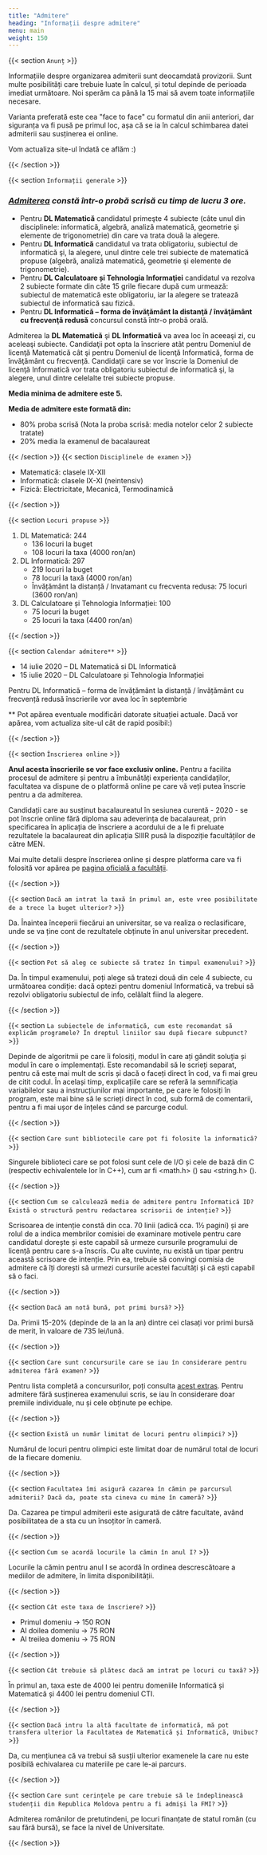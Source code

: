 ```yaml
---
title: "Admitere"
heading: "Informații despre admitere"
menu: main
weight: 150
---
```


{{< section `Anunț` >}}

Informațiile despre organizarea admiterii sunt deocamdată provizorii. Sunt multe posibilități care trebuie luate în calcul, și totul depinde de perioada imediat următoare. Noi sperăm ca până la 15 mai să avem toate informațiile necesare.

Varianta preferată este cea "face to face" cu formatul din anii anteriori, dar siguranța va fi pusă pe primul loc, așa că se ia în calcul schimbarea datei admiterii sau susținerea ei online.

Vom actualiza site-ul îndată ce aflăm :)

{{< /section >}}

{{< section `Informații generale` >}}

### *[Admiterea](http://fmi.unibuc.ro/ro/admitere_licenta/examen_admitere_iulie_2020/) constă într-o probă scrisă cu timp de lucru 3 ore.*

- Pentru **DL Matematică** candidatul primeşte 4 subiecte (câte unul din disciplinele: informatică, algebră, analiză matematică, geometrie şi elemente de trigonometrie) din care va trata două la alegere.
- Pentru **DL Informatică** candidatul va trata obligatoriu, subiectul de informatică şi, la alegere, unul dintre cele trei subiecte de matematică propuse (algebră, analiză matematică, geometrie şi elemente de trigonometrie).
- Pentru **DL Calculatoare și Tehnologia Informaţiei** candidatul va rezolva 2 subiecte formate din câte 15 grile fiecare după cum urmează: subiectul de matematică este obligatoriu, iar la alegere se tratează subiectul de informatică sau fizică.
- Pentru **DL Informatică – forma de învăţământ la distanţă / învăţământ cu frecvenţă redusă** concursul constă într-o probă orală.
 
Admiterea la **DL Matematică** şi **DL Informatică** va avea loc în aceeaşi zi, cu aceleaşi subiecte. Candidaţii pot opta la înscriere atât pentru Domeniul de licenţă Matematică cât şi pentru Domeniul de licenţă Informatică, forma de învăţământ cu frecvență. Candidaţii care se vor înscrie la Domeniul de licenţă Informatică vor trata obligatoriu subiectul de informatică şi, la alegere, unul dintre celelalte trei subiecte propuse.

**Media minima de admitere este 5.**

**Media de admitere este formată din:**
  - 80% proba scrisă (Nota la proba scrisă: media notelor celor 2 subiecte tratate)
 - 20% media la examenul de bacalaureat

{{< /section >}}
{{< section `Disciplinele de examen` >}}

- Matematică: clasele IX-XII
- Informatică: clasele IX-XI (neintensiv)
- Fizică: Electricitate, Mecanică, Termodinamică

{{< /section >}}

{{< section `Locuri propuse` >}}
1. DL Matematică: 244
     - 136 locuri la buget
     - 108 locuri la taxa (4000 ron/an)
2. DL Informatică: 297
     - 219 locuri la buget
     - 78 locuri la taxă (4000 ron/an)
     - Învățământ la distanță / Invatamant cu frecventa redusa: 75 locuri (3600 ron/an)
3. DL Calculatoare și Tehnologia Informației: 100
     - 75 locuri la buget
     - 25 locuri la taxa (4400 ron/an)

{{< /section >}}

{{< section `Calendar admitere**` >}}
- 14 iulie 2020 – DL Matematică si DL Informatică
- 15 iulie 2020 – DL Calculatoare și Tehnologia Informației

Pentru DL Informatică – forma de învățământ la distanță / învățământ cu frecvență redusă înscrierile vor avea loc în septembrie

** Pot apărea eventuale modificări datorate situației actuale. Dacă vor apărea, vom actualiza site-ul cât de rapid posibil:)

{{< /section >}}

{{< section `Înscrierea online` >}}

**Anul acesta înscrierile se vor face exclusiv online.**
Pentru a facilita procesul de admitere și pentru a îmbunătăți experiența candidaților, facultatea va dispune de o platformă online pe care vă veți putea înscrie pentru a da admiterea. 

Candidații care au susținut bacalaureatul în sesiunea curentă - 2020 - se pot înscrie online fără diploma sau adeverința de bacalaureat, prin specificarea în aplicația de înscriere a acordului de a le fi preluate rezultatele la bacalaureat din aplicația SIIIR pusă la dispoziție facultăților de către MEN. 

Mai multe detalii despre înscrierea online și despre platforma care va fi folosită vor apărea pe [pagina oficială a facultății](http://fmi.unibuc.ro/ro/admitere_licenta/examen_admitere_iulie_2020/).

{{< /section >}}

{{< section `Dacă am intrat la taxă în primul an, este vreo posibilitate de a trece la buget ulterior?` >}}

Da. Înaintea începerii fiecărui an universitar, se va realiza o reclasificare, unde se va ține cont de rezultatele obținute în anul universitar precedent.

{{< /section >}}

{{< section `Pot să aleg ce subiecte să tratez în timpul examenului?` >}}

Da. În timpul examenului, poți alege să tratezi două din cele 4 subiecte, cu următoarea condiție: dacă optezi pentru domeniul Informatică, va trebui să rezolvi obligatoriu subiectul de info, celălalt fiind la alegere.

{{< /section >}}

{{< section `La subiectele de informatică, cum este recomandat să explicăm programele? În dreptul
liniilor sau după fiecare subpunct?` >}}

Depinde de algoritmii pe care îi folosiți, modul în care ați gândit soluția și modul în care o implementați. Este recomandabil să le scrieți separat, pentru că este mai mult de scris și dacă o faceți direct în cod, va fi mai greu de citit codul. În același timp, explicațiile care se referă la semnificația variabilelor sau a instrucțiunilor mai importante, pe care le folosiți în program, este mai bine să le scrieți direct în cod, sub formă de comentarii, pentru a fi mai ușor de înțeles când se parcurge codul.

{{< /section >}}

{{< section `Care sunt bibliotecile care pot fi folosite la informatică?` >}}

Singurele biblioteci care se pot folosi sunt cele de I/O și cele de bază din C (respectiv echivalentele lor în C++), cum ar fi <math.h> (<cmath>) sau <string.h> (<cstring>).

{{< /section >}}

{{< section `Cum se calculează media de admitere pentru Informatică ID? Există o structură pentru
redactarea scrisorii de intenție?` >}}

Scrisoarea de intenție constă din cca. 70 linii (adică cca. 1½ pagini) și are rolul de a indica membrilor comisiei de examinare motivele pentru care candidatul dorește și este capabil să urmeze cursurile programului de licență pentru care s-a înscris.
Cu alte cuvinte, nu există un tipar pentru această scrisoare de intenție. Prin ea, trebuie să convingi comisia de admitere că îți dorești să urmezi cursurile acestei facultăți și că ești capabil să o faci.

{{< /section >}}

{{< section `Dacă am notă bună, pot primi bursă?` >}}

Da. Primii 15-20% (depinde de la an la an) dintre cei clasați vor primi bursă de merit, în valoare de 735 lei/lună.

{{< /section >}}

{{< section `Care sunt concursurile care se iau în considerare pentru admiterea fără examen?` >}}

Pentru lista completă a concursurilor, poți consulta [acest extras](http://fmi.unibuc.ro/ro/pdf/2019/admitere/licenta/Dreptul_de_inscriere_la_concurs-extras_din_Metodologia_FMI_de_admitere_2019.pdf). Pentru admitere fără susținerea examenului scris, se iau în considerare doar premiile individuale, nu și cele obținute pe echipe.

{{< /section >}}

{{< section `Există un număr limitat de locuri pentru olimpici?` >}}

Numărul de locuri pentru olimpici este limitat doar de numărul total de locuri de la fiecare domeniu.

{{< /section >}}

{{< section `Facultatea îmi asigură cazarea în cămin pe parcursul admiterii? Dacă da, poate sta
cineva cu mine în cameră?` >}}

Da. Cazarea pe timpul admiterii este asigurată de către facultate, având posibilitatea de a sta cu un însoțitor în cameră.

{{< /section >}}

{{< section `Cum se acordă locurile la cămin în anul I?` >}}

Locurile la cămin pentru anul I se acordă în ordinea descrescătoare a mediilor de admitere, în limita disponibilității.

{{< /section >}}

{{< section `Cât este taxa de înscriere?` >}}

 - Primul domeniu → 150 RON
 - Al doilea domeniu → 75 RON
 - Al treilea domeniu → 75 RON

{{< /section >}}

{{< section `Cât trebuie să plătesc dacă am intrat pe locuri cu taxă?` >}}

În primul an, taxa este de 4000 lei pentru domeniile Informatică și Matematică și 4400 lei pentru domeniul CTI.

{{< /section >}}

{{< section `Dacă intru la altă facultate de informatică, mă pot transfera ulterior la Facultatea de
Matematică și Informatică, Unibuc?` >}}

Da, cu mențiunea că va trebui să susții ulterior examenele la care nu este posibilă echivalarea cu materiile pe care le-ai parcurs.

{{< /section >}}

{{< section `Care sunt cerințele pe care trebuie să le îndeplinească studenții din Republica Moldova
pentru a fi admiși la FMI?` >}}

Admiterea românilor de pretutindeni, pe locuri finanțate de statul român (cu sau
fără bursă), se face la nivel de Universitate.

{{< /section >}}

